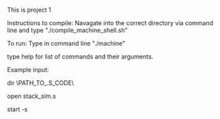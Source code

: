 This is project 1

Instructions to compile:
Navagate into the correct directory via command line and type "./compile_machine_shell.sh"

To run:
Type in command line "./machine"

type help for list of commands and their arguments.

Example input:

dir \PATH_TO_.S_CODE\

open stack_sim.s 

start -s


